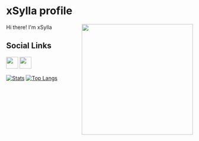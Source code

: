 # xSylla profile
<img align='right' src='https://64.media.tumblr.com/d4b4275455080b20d0c0cd952829a572/ca93ec7f9a6b6c23-e5/s540x810/5ce52aecbb429648797b856f26a1a6505fb895a5.gifv' width='300'>

Hi there! I'm xSylla

## Social Links
[<img src="https://www.vectorlogo.zone/logos/telegram/telegram-tile.svg" width="32">](http://t.me/xSylla)
[<img src="https://www.vectorlogo.zone/logos/discordapp/discordapp-icon.svg" width="32">](https://discordapp.com/users/201378630973128704)

[![Stats](https://github-readme-stats.vercel.app/api?username=xSylla&show_icons=true&theme=radical)](https://github.com/xSylla)
[![Top Langs](https://github-readme-stats.vercel.app/api/top-langs/?username=xSylla&layout=compact&theme=radical)](https://github.com/xSylla)
